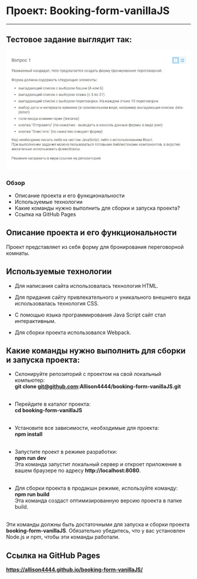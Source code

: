 # Проект: Booking-form-vanillaJS

---

## Тестовое задание выглядит так:

![Тестовое задание](./src/images/test-task.jpg)

### Обзор

- Описание проекта и его функциональности
- Используемые технологии
- Какие команды нужно выполнить для сборки и запуска проекта?
- Ссылка на GitHub Pages

## Описание проекта и его функциональности

Проект представляет из себя форму для бронирования переговорной комнаты.

## Используемые технологии

- Для написания сайта использовалась технология HTML.

- Для придания сайту привлекательного и уникального внешнего вида использовалась технология CSS.

- С помощью языка программирования Java Script сайт стал интерактивным.

- Для сборки проекта использовался Webpack.

## Какие команды нужно выполнить для сборки и запуска проекта:

- Склонируйте репозиторий с проектом на свой локальный компьютер:<br>**git clone git@github.com:Allison4444/booking-form-vanillaJS.git**<br><br>

- Перейдите в каталог проекта:<br>**cd booking-form-vanillaJS**<br><br>

- Установите все зависимости, необходимые для проекта:<br>**npm install**<br><br>

- Запустите проект в режиме разработки:<br>**npm run dev**<br>Эта команда запустит локальный сервер и откроет приложение в вашем браузере по адресу **http://localhost:8080**.<br><br>

- Для сборки проекта в продакшн режиме, используйте команду:<br>**npm run build**<br>Эта команда создаст оптимизированную версию проекта в папке build.<br><br>

Эти команды должны быть достаточными для запуска и сборки проекта **booking-form-vanillaJS**. Обязательно убедитесь, что у вас установлен Node.js и npm, чтобы эти команды работали.

## Ссылка на GitHub Pages

**https://allison4444.github.io/booking-form-vanillaJS/**
